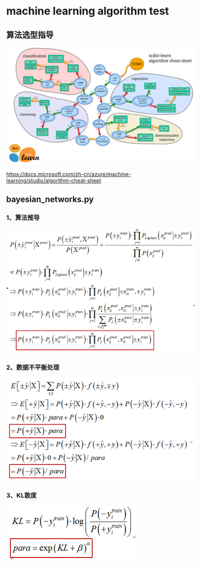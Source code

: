 # machine learning algorithm test
## 算法选型指导
![](https://github.com/Lukaschen1986/mla_test/raw/master/pic/ml_map.PNG)

https://docs.microsoft.com/zh-cn/azure/machine-learning/studio/algorithm-cheat-sheet




## bayesian_networks.py
### 1、算法推导
![](https://github.com/Lukaschen1986/mla_test/raw/master/pic/1.PNG)

### 2、数据不平衡处理
![](https://github.com/Lukaschen1986/mla_test/raw/master/pic/2.PNG)

### 3、KL散度
![](https://github.com/Lukaschen1986/mla_test/raw/master/pic/3.PNG)
